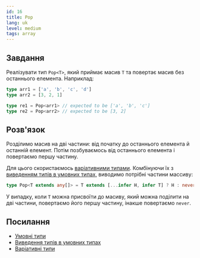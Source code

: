 ```yaml
---
id: 16
title: Pop
lang: uk
level: medium
tags: array
---
```


## Завдання

Реалізувати тип `Pop<T>`, який приймає масив `T` та повертає масив без останнього елемента.
Наприклад:

```typescript
type arr1 = ['a', 'b', 'c', 'd']
type arr2 = [3, 2, 1]

type re1 = Pop<arr1> // expected to be ['a', 'b', 'c']
type re2 = Pop<arr2> // expected to be [3, 2]
```

## Розв'язок

Розділимо масив на дві частини: від початку до останнього елемента й останній елемент.
Потім позбуваємось від останнього елемента і повертаємо першу частину.

Для цього скористаємось [варіативними типами](https://www.typescriptlang.org/docs/handbook/release-notes/typescript-4-0.html#variadic-tuple-types).
Комбінуючи їх з [виведенням типів в умовних типах](https://www.typescriptlang.org/docs/handbook/advanced-types.html#type-inference-in-conditional-types), виводимо потрібні частини массиву:

```typescript
type Pop<T extends any[]> = T extends [...infer H, infer T] ? H : never;
```

У випадку, коли `T` можна присвоїти до масиву, який можна поділити на дві частини, повертаємо його першу частину, інакше повертаємо `never`.

## Посилання

- [Умовні типи](https://www.typescriptlang.org/docs/handbook/2/conditional-types.html)
- [Виведення типів в умовних типах](https://www.typescriptlang.org/docs/handbook/advanced-types.html#type-inference-in-conditional-types)
- [Варіативні типи](https://www.typescriptlang.org/docs/handbook/release-notes/typescript-4-0.html#variadic-tuple-types)
